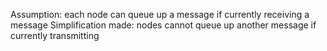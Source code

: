 Assumption: each node can queue up a message if currently receiving a message
Simplification made: nodes cannot queue up another message if currently transmitting
